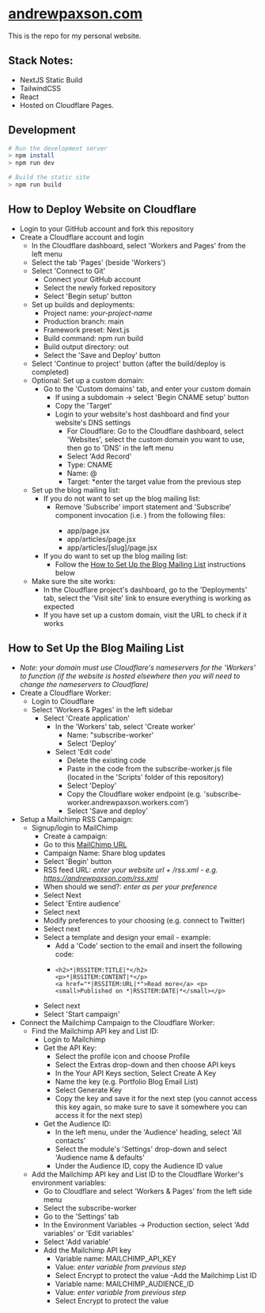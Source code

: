 # [andrewpaxson.com](https://andrewpaxson.com)

This is the repo for my personal website.

## Stack Notes:

- NextJS Static Build
- TailwindCSS
- React
- Hosted on Cloudflare Pages.

## Development

```bash
# Run the development server
> npm install
> npm run dev

# Build the static site
> npm run build
```


## How to Deploy Website on Cloudflare
- Login to your GitHub account and fork this repository
- Create a Cloudflare account and login
  - In the Cloudflare dashboard, select 'Workers and Pages' from the left menu
  - Select the tab 'Pages' (beside 'Workers')
  - Select 'Connect to Git'
    - Connect your GitHub account
    - Select the newly forked repository
    - Select 'Begin setup' button
  - Set up builds and deployments: 
    - Project name: *your-project-name*
    - Production branch: main
    - Framework preset: Next.js
    - Build command: npm run build
    - Build output directory: out
    - Select the 'Save and Deploy' button
  - Select 'Continue to project' button (after the build/deploy is completed)
  - Optional: Set up a custom domain:
    - Go to the 'Custom domains' tab, and enter your custom domain
      - If using a subdomain -> select 'Begin CNAME setup' button
      - Copy the 'Target'
      - Login to your website's host dashboard and find your website's DNS settings
        - For Cloudflare: Go to the Cloudflare dashboard, select 'Websites', select the custom domain you want to use, then go to 'DNS' in the left menu
        - Select 'Add Record'
        - Type: CNAME
        - Name: @
        - Target: *enter the target value from the previous step
  - Set up the blog mailing list:
    - If you do not want to set up the blog mailing list:
      - Remove 'Subscribe' import statement and 'Subscribe' component invocation (i.e. <Subscribe />) from the following files:
        - app/page.jsx
        - app/articles/page.jsx
        - app/articles/[slug]/page.jsx
    - If you do want to set up the blog mailing list:
      - Follow the [How to Set Up the Blog Mailing List](#how-to-setup-blog) instructions below
  - Make sure the site works:
    - In the Cloudflare project's dashboard, go to the 'Deployments' tab, select the 'Visit site' link to ensure everything is working as expected
    - If you have set up a custom domain, visit the URL to check if it works


## How to Set Up the Blog Mailing List<a name="how-to-setup-blog"></a>
- *Note: your domain must use Cloudflare's nameservers for the 'Workers' to function (if the website is hosted elsewhere then you will need to change the nameservers to Cloudflare)*
- Create a Cloudflare Worker:
  - Login to Cloudflare
  - Select 'Workers & Pages' in the left sidebar
    - Select 'Create application'
      - In the 'Workers' tab, select 'Create worker'
        - Name: "subscribe-worker'
        - Select 'Deploy'
      - Select 'Edit code'
        - Delete the existing code
        - Paste in the code from the subscribe-worker.js file (located in the 'Scripts' folder of this repository) 
        - Select 'Deploy'
        - Copy the Cloudflare woker endpoint (e.g. 'subscribe-worker.andrewpaxson.workers.com')
        - Select 'Save and deploy'
- Setup a Mailchimp RSS Campaign:
  - Signup/login to MailChimp
    -  Create a campaign: 
      - Go to this [MailChimp URL](https://us22.admin.mailchimp.com/campaigns/#/create-campaign/explore/rss)
      - Campaign Name: Share blog updates
      - Select 'Begin' button
      - RSS feed URL: *enter your website url + /rss.xml - e.g. https://andrewpaxson.com/rss.xml*
      - When should we send?: *enter as per your preference*
      - Select Next
      - Select 'Entire audience'
      - Select next
      - Modify preferences to your choosing (e.g. connect to Twitter)
      - Select next
      - Select a template and design your email - example: 
        - Add a 'Code' section to the email and insert the following code:
        - ```
          <h2>*|RSSITEM:TITLE|*</h2>
          <p>*|RSSITEM:CONTENT|*</p>
          <a href="*|RSSITEM:URL|*">Read more</a> <p><small>Published on *|RSSITEM:DATE|*</small></p>
          ```
      - Select next
      - Select 'Start campaign'
- Connect the Mailchimp Campaign to the Cloudflare Worker:
  - Find the Mailchimp API key and List ID: 
    - Login to Mailchimp
    - Get the API Key: 
      - Select the profile icon and choose Profile
      - Select the Extras drop-down and then choose API keys
      - In the Your API Keys section, Select Create A Key
      - Name the key (e.g. Portfolio Blog Email List)
      - Select Generate Key
      - Copy the key and save it for the next step (you cannot access this key again, so make sure to save it somewhere you can access it for the next step)
    - Get the Audience ID:
      - In the left menu, under the 'Audience' heading, select 'All contacts'
      - Select the module's 'Settings' drop-down and select 'Audience name & defaults'
      - Under the Audience ID, copy the Audience ID value
  - Add the Mailchimp API key and List ID to the Cloudflare Worker's environment variables: 
    - Go to Cloudflare and select 'Workers & Pages' from the left side menu
    - Select the subscribe-worker
    - Go to the 'Settings' tab
    - In the Environment Variables -> Production section, select 'Add variables' or 'Edit variables'
    - Select 'Add variable'
    - Add the Mailchimp API key
      - Variable name: MAILCHIMP_API_KEY
      - Value: *enter variable from previous step*
      - Select Encrypt to protect the value
    -Add the Mailchimp List ID
      - Variable name: MAILCHIMP_AUDIENCE_ID
      - Value: *enter variable from previous step*
      - Select Encrypt to protect the value

